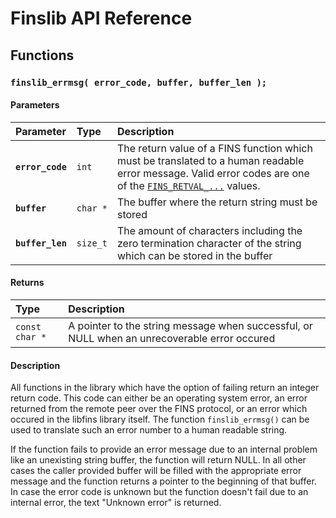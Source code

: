 # Finslib API Reference

## Functions

### `finslib_errmsg( error_code, buffer, buffer_len );`

#### Parameters

| Parameter | Type | Description |
| :--- | :--- | :--- |
|**`error_code`**|`int`|The return value of a FINS function which must be translated to a human readable error message. Valid error codes are one of the [`FINS_RETVAL_...`](FINS_RETVAL.md) values.|
|**`buffer`**|`char *`|The buffer where the return string must be stored|
|**`buffer_len`**|`size_t`|The amount of characters including the zero termination character of the string which can be stored in the buffer|

#### Returns

| Type | Description |
| :--- | :--- |
|`const char *`|A pointer to the string message when successful, or NULL when an unrecoverable error occured|

#### Description

All functions in the library which have the option of failing return an integer return code. This code can either be an operating system error,
an error returned from the remote peer over the FINS protocol, or an error which occured in the libfins library itself. The function
`finslib_errmsg()` can be used to translate such an error number to a human readable string.

If the function fails to provide an error message due to an internal problem like an unexisting string buffer, the function will return NULL.
In all other cases the caller provided buffer will be filled with the appropriate error message and the function returns a pointer to the
beginning of that buffer. In case the error code is unknown but the function doesn't fail due to an internal error, the text "Unknown error"
is returned.
